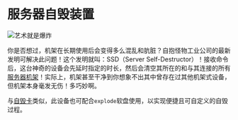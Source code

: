 # 服务器自毁装置

![艺术就是爆炸](item:computronics:oc_parts@11)

你是否想过，机架在长期使用后会变得多么混乱和肮脏？自抱怪物工业公司的最新发明可解决此问题！这个发明就叫：SSD（Server Self-Destructor）！接收命令后，这台神奇的设备会先延时指定的时长，然后会清空其所在的和与其连接的所有[服务器机架](/%LANGUAGE%/block/rack.md)！实际上，机架甚至干净到你想象不出其中曾存在过其他机架式设备，但机架本身毫发无伤！多巧妙啊。

与[自毁卡](self_destructing_card.md)类似，此设备也可配合`explode`软盘使用，以实现便捷且可自定义的自毁过程。
